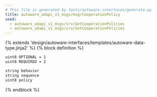 ```yaml
---
# This file is generated by tools/autoware-interfaces/generate.py
title: autoware_adapi_v1_msgs/msg/CooperationPolicy
used:
  - autoware_adapi_v1_msgs/srv/GetCooperationPolicies
  - autoware_adapi_v1_msgs/srv/SetCooperationPolicies
---
```


{% extends 'design/autoware-interfaces/templates/autoware-data-type.jinja2' %}
{% block definition %}

```txt
uint8 OPTIONAL = 1
uint8 REQUIRED = 2

string behavior
string sequence
uint8 policy
```

{% endblock %}
